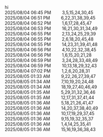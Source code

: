 hi<br>
2025/08/04 06:45 PM&nbsp;&nbsp;&nbsp;&nbsp;&nbsp;&nbsp;&nbsp;&nbsp;&nbsp;3,5,15,24,30,45<br>
2025/08/04 06:51 PM&nbsp;&nbsp;&nbsp;&nbsp;&nbsp;&nbsp;&nbsp;&nbsp;&nbsp;6,22,31,38,39,45<br>
2025/08/04 06:52 PM&nbsp;&nbsp;&nbsp;&nbsp;&nbsp;&nbsp;&nbsp;&nbsp;&nbsp;1,6,17,28,45,47<br>
2025/08/04 06:53 PM&nbsp;&nbsp;&nbsp;&nbsp;&nbsp;&nbsp;&nbsp;&nbsp;&nbsp;16,21,30,31,34,49<br>
2025/08/04 06:55 PM&nbsp;&nbsp;&nbsp;&nbsp;&nbsp;&nbsp;&nbsp;&nbsp;&nbsp;2,13,24,25,29,39<br>
2025/08/04 06:55 PM&nbsp;&nbsp;&nbsp;&nbsp;&nbsp;&nbsp;&nbsp;&nbsp;&nbsp;2,6,18,20,45,48<br>
2025/08/04 06:55 PM&nbsp;&nbsp;&nbsp;&nbsp;&nbsp;&nbsp;&nbsp;&nbsp;&nbsp;14,23,31,39,41,48<br>
2025/08/04 06:56 PM&nbsp;&nbsp;&nbsp;&nbsp;&nbsp;&nbsp;&nbsp;&nbsp;&nbsp;4,10,22,32,38,45<br>
2025/08/04 06:56 PM&nbsp;&nbsp;&nbsp;&nbsp;&nbsp;&nbsp;&nbsp;&nbsp;&nbsp;1,6,15,20,21,28<br>
2025/08/04 06:59 PM&nbsp;&nbsp;&nbsp;&nbsp;&nbsp;&nbsp;&nbsp;&nbsp;&nbsp;3,24,28,33,48,49<br>
2025/08/04 06:59 PM&nbsp;&nbsp;&nbsp;&nbsp;&nbsp;&nbsp;&nbsp;&nbsp;&nbsp;10,13,18,29,32,43<br>
2025/08/04 07:02 PM&nbsp;&nbsp;&nbsp;&nbsp;&nbsp;&nbsp;&nbsp;&nbsp;&nbsp;1,2,6,20,28,31<br>
2025/08/05 01:33 AM&nbsp;&nbsp;&nbsp;&nbsp;&nbsp;&nbsp;&nbsp;&nbsp;&nbsp;9,22,26,27,39,47<br>
2025/08/05 01:34 AM&nbsp;&nbsp;&nbsp;&nbsp;&nbsp;&nbsp;&nbsp;&nbsp;&nbsp;7,10,19,20,24,48<br>
2025/08/05 01:34 AM&nbsp;&nbsp;&nbsp;&nbsp;&nbsp;&nbsp;&nbsp;&nbsp;&nbsp;18,19,27,40,46,49<br>
2025/08/05 01:35 AM&nbsp;&nbsp;&nbsp;&nbsp;&nbsp;&nbsp;&nbsp;&nbsp;&nbsp;5,29,31,32,36,46<br>
2025/08/05 01:35 AM&nbsp;&nbsp;&nbsp;&nbsp;&nbsp;&nbsp;&nbsp;&nbsp;&nbsp;12,17,31,37,41,44<br>
2025/08/05 01:36 AM&nbsp;&nbsp;&nbsp;&nbsp;&nbsp;&nbsp;&nbsp;&nbsp;&nbsp;5,18,21,26,41,47<br>
2025/08/05 01:36 AM&nbsp;&nbsp;&nbsp;&nbsp;&nbsp;&nbsp;&nbsp;&nbsp;&nbsp;14,20,37,38,40,49<br>
2025/08/05 01:36 AM&nbsp;&nbsp;&nbsp;&nbsp;&nbsp;&nbsp;&nbsp;&nbsp;&nbsp;10,17,19,29,37,45<br>
2025/08/05 01:36 AM&nbsp;&nbsp;&nbsp;&nbsp;&nbsp;&nbsp;&nbsp;&nbsp;&nbsp;9,15,19,32,35,37<br>
2025/08/05 01:36 AM&nbsp;&nbsp;&nbsp;&nbsp;&nbsp;&nbsp;&nbsp;&nbsp;&nbsp;1,4,14,25,35,41<br>
2025/08/05 01:36 AM&nbsp;&nbsp;&nbsp;&nbsp;&nbsp;&nbsp;&nbsp;&nbsp;&nbsp;15,16,19,36,38,43<br>

